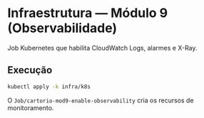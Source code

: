 # Infraestrutura — Módulo 9 (Observabilidade)

Job Kubernetes que habilita CloudWatch Logs, alarmes e X-Ray.

## Execução

```bash
kubectl apply -k infra/k8s
```

O `Job/cartorio-mod9-enable-observability` cria os recursos de monitoramento.
